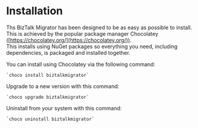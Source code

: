 # Installation

Ths BizTalk Migrator has been designed to be as easy as possible to install.  This is achieved by the 
popular package manager Chocolatey ([https://chocolatey.org/](https://chocolatey.org/)).  
This installs using NuGet packages so everything you need, including dependencies, is packaged 
and installed together.

You can install using Chocolatey via the following command:

    `choco install biztalkmigrator`

Upgrade to a new version with this command:

    `choco upgrade biztalkmigrator`

Uninstall from your system with this command:

    `choco uninstall biztalkmigrator`